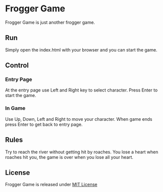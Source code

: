 # Frogger Game

Frogger Game is just another frogger game.

## Run

Simply open the index.html with your browser and you can start the game.

## Control

### Entry Page
At the entry page use Left and Right key to select character.
Press Enter to start the game.

### In Game
Use Up, Down, Left and Right to move your character.
When game ends press Enter to get back to entry page.

## Rules

Try to reach the river without getting hit by roaches.
You lose a heart when roaches hit you, the game is over when you lose all your heart. 

## License

Frogger Game is released under [MIT License](https://opensource.org/licenses/MIT)
